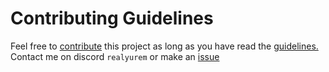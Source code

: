 # Contributing Guidelines
Feel free to [contribute](https://github.com/Yurem1/Cross-Word-Helper/pulls) this project as long as you have read the [guidelines.](https://github.com/Yurem1/Cross-Word-Helper/blob/main/CODE_OF_CONDUCT.md)
Contact me on discord `realyurem` or make an [issue](https://github.com/Yurem1/Cross-Word-Helper/issues)
